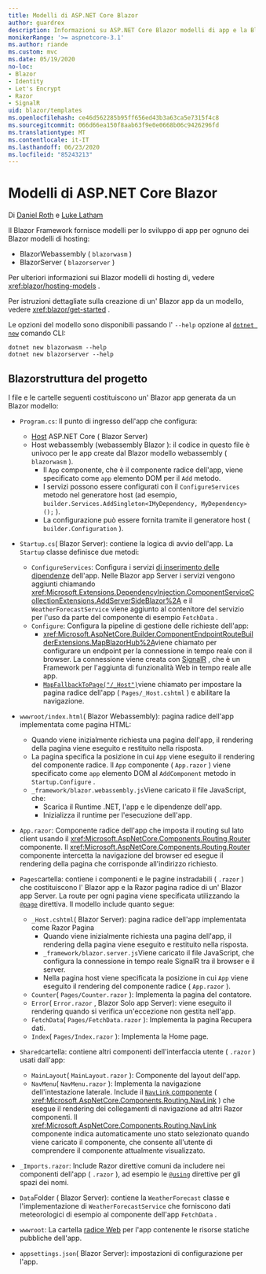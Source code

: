 ```yaml
---
title: Modelli di ASP.NET Core Blazor
author: guardrex
description: Informazioni su ASP.NET Core Blazor modelli di app e la Blazor struttura del progetto.
monikerRange: '>= aspnetcore-3.1'
ms.author: riande
ms.custom: mvc
ms.date: 05/19/2020
no-loc:
- Blazor
- Identity
- Let's Encrypt
- Razor
- SignalR
uid: blazor/templates
ms.openlocfilehash: ce46d562285b95ff656ed43b3a63ca5e7315f4c8
ms.sourcegitcommit: 066d66ea150f8aab63f9e0e0668b06c9426296fd
ms.translationtype: MT
ms.contentlocale: it-IT
ms.lasthandoff: 06/23/2020
ms.locfileid: "85243213"
---
```

# <a name="aspnet-core-blazor-templates"></a>Modelli di ASP.NET Core Blazor

Di [Daniel Roth](https://github.com/danroth27) e [Luke Latham](https://github.com/guardrex)

Il Blazor Framework fornisce modelli per lo sviluppo di app per ognuno dei Blazor modelli di hosting:

* BlazorWebassembly ( `blazorwasm` )
* BlazorServer ( `blazorserver` )

Per ulteriori informazioni sui Blazor modelli di hosting di, vedere <xref:blazor/hosting-models> .

Per istruzioni dettagliate sulla creazione di un' Blazor app da un modello, vedere <xref:blazor/get-started> .

Le opzioni del modello sono disponibili passando l' `--help` opzione al [`dotnet new`](/dotnet/core/tools/dotnet-new) comando CLI:

```dotnetcli
dotnet new blazorwasm --help
dotnet new blazorserver --help
```

## <a name="blazor-project-structure"></a>Blazorstruttura del progetto

I file e le cartelle seguenti costituiscono un' Blazor app generata da un Blazor modello:

* `Program.cs`: Il punto di ingresso dell'app che configura:

  * [Host](xref:fundamentals/host/generic-host) ASP.NET Core ( Blazor Server)
  * Host webassembly (webassembly Blazor ): il codice in questo file è univoco per le app create dal Blazor modello webassembly ( `blazorwasm` ).
    * Il `App` componente, che è il componente radice dell'app, viene specificato come `app` elemento DOM per il `Add` metodo.
    * I servizi possono essere configurati con il `ConfigureServices` metodo nel generatore host (ad esempio, `builder.Services.AddSingleton<IMyDependency, MyDependency>();` ).
    * La configurazione può essere fornita tramite il generatore host ( `builder.Configuration` ).

* `Startup.cs`( Blazor Server): contiene la logica di avvio dell'app. La `Startup` classe definisce due metodi:

  * `ConfigureServices`: Configura i servizi [di inserimento delle dipendenze](xref:fundamentals/dependency-injection) dell'app. Nelle Blazor app Server i servizi vengono aggiunti chiamando <xref:Microsoft.Extensions.DependencyInjection.ComponentServiceCollectionExtensions.AddServerSideBlazor%2A> e il `WeatherForecastService` viene aggiunto al contenitore del servizio per l'uso da parte del componente di esempio `FetchData` .
  * `Configure`: Configura la pipeline di gestione delle richieste dell'app:
    * <xref:Microsoft.AspNetCore.Builder.ComponentEndpointRouteBuilderExtensions.MapBlazorHub%2A>viene chiamato per configurare un endpoint per la connessione in tempo reale con il browser. La connessione viene creata con [SignalR](xref:signalr/introduction) , che è un Framework per l'aggiunta di funzionalità Web in tempo reale alle app.
    * [`MapFallbackToPage("/_Host")`](xref:Microsoft.AspNetCore.Builder.RazorPagesEndpointRouteBuilderExtensions.MapFallbackToPage*)viene chiamato per impostare la pagina radice dell'app ( `Pages/_Host.cshtml` ) e abilitare la navigazione.

* `wwwroot/index.html`( Blazor Webassembly): pagina radice dell'app implementata come pagina HTML:
  * Quando viene inizialmente richiesta una pagina dell'app, il rendering della pagina viene eseguito e restituito nella risposta.
  * La pagina specifica la posizione in cui `App` viene eseguito il rendering del componente radice. Il `App` componente ( `App.razor` ) viene specificato come `app` elemento DOM al `AddComponent` metodo in `Startup.Configure` .
  * `_framework/blazor.webassembly.js`Viene caricato il file JavaScript, che:
    * Scarica il Runtime .NET, l'app e le dipendenze dell'app.
    * Inizializza il runtime per l'esecuzione dell'app.

* `App.razor`: Componente radice dell'app che imposta il routing sul lato client usando il <xref:Microsoft.AspNetCore.Components.Routing.Router> componente. Il <xref:Microsoft.AspNetCore.Components.Routing.Router> componente intercetta la navigazione del browser ed esegue il rendering della pagina che corrisponde all'indirizzo richiesto.

* `Pages`cartella: contiene i componenti e le pagine instradabili ( `.razor` ) che costituiscono l' Blazor app e la Razor pagina radice di un' Blazor app Server. La route per ogni pagina viene specificata utilizzando la [`@page`](xref:mvc/views/razor#page) direttiva. Il modello include quanto segue:
  * `_Host.cshtml`( Blazor Server): pagina radice dell'app implementata come Razor Pagina
    * Quando viene inizialmente richiesta una pagina dell'app, il rendering della pagina viene eseguito e restituito nella risposta.
    * `_framework/blazor.server.js`Viene caricato il file JavaScript, che configura la connessione in tempo reale SignalR tra il browser e il server.
    * Nella pagina host viene specificata la posizione in cui `App` viene eseguito il rendering del componente radice ( `App.razor` ).
  * `Counter`( `Pages/Counter.razor` ): Implementa la pagina del contatore.
  * `Error`( `Error.razor` , Blazor Solo app Server): viene eseguito il rendering quando si verifica un'eccezione non gestita nell'app.
  * `FetchData`( `Pages/FetchData.razor` ): Implementa la pagina Recupera dati.
  * `Index`( `Pages/Index.razor` ): Implementa la Home page.

* `Shared`cartella: contiene altri componenti dell'interfaccia utente ( `.razor` ) usati dall'app:
  * `MainLayout`( `MainLayout.razor` ): Componente del layout dell'app.
  * `NavMenu`( `NavMenu.razor` ): Implementa la navigazione dell'intestazione laterale. Include il [ `NavLink` componente](xref:blazor/fundamentals/routing#navlink-component) ( <xref:Microsoft.AspNetCore.Components.Routing.NavLink> ) che esegue il rendering dei collegamenti di navigazione ad altri Razor componenti. Il <xref:Microsoft.AspNetCore.Components.Routing.NavLink> componente indica automaticamente uno stato selezionato quando viene caricato il componente, che consente all'utente di comprendere il componente attualmente visualizzato.

* `_Imports.razor`: Include Razor direttive comuni da includere nei componenti dell'app ( `.razor` ), ad esempio le [`@using`](xref:mvc/views/razor#using) direttive per gli spazi dei nomi.

* `Data`Folder ( Blazor Server): contiene la `WeatherForecast` classe e l'implementazione di `WeatherForecastService` che forniscono dati meteorologici di esempio al componente dell'app `FetchData` .

* `wwwroot`: La cartella [radice Web](xref:fundamentals/index#web-root) per l'app contenente le risorse statiche pubbliche dell'app.

* `appsettings.json`( Blazor Server): impostazioni di configurazione per l'app.
